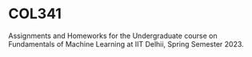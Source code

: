 # COL341
Assignments and Homeworks for the Undergraduate course on Fundamentals of Machine Learning at IIT Delhii, Spring Semester 2023.
